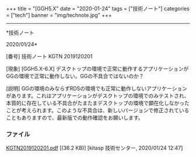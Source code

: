 ﻿+++
title = "[GGH5.X"
date = "2020-01-24"
tags = ["技術ノート"]
categories = ["tech"]
banner = "img/technote.jpg"
+++

-----------------------------------------------------------------------------------------------------------------------------

*技術ノート

2020/01/24*


[番号]
技術ノート KGTN 2019120201

[現象]
[GGH5.X-6.X]
デスクトップの環境で正常に動作するアプリケーションがGGの環境で正常に動作しない。GGの不具合ではないのか？

[説明]
GGの環境のみならずRDSの環境でも正常に動作しないアプリケーションがあります。これはアプリケーションがデスクトップの環境でのみテストされ、本質的に存在している不具合がたまたまデスクトップの環境で顕在化しなかったことが考えられます。このような不具合は、新しいバージョンで修正されていることもありますので、最新版での動作確認をお願いします。


### ファイル

 
 


[KGTN2019120201.pdf](http://techreport.kitasp.net/attachments/download/4437/KGTN2019120201.pdf)
 [(36.2 KB)] [kitasp 技術センター, 2020/01/24
12:47]


 


 

